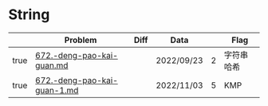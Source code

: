 # String



<table><thead><tr><th data-type="checkbox"> </th><th>Problem</th><th data-type="select">Diff</th><th>Data</th><th data-type="rating" data-max="5"></th><th>Flag</th></tr></thead><tbody><tr><td>true</td><td><a data-mention href="672.-deng-pao-kai-guan.md">672.-deng-pao-kai-guan.md</a></td><td></td><td>2022/09/23</td><td>2</td><td>字符串哈希</td></tr><tr><td>true</td><td><a data-mention href="672.-deng-pao-kai-guan-1.md">672.-deng-pao-kai-guan-1.md</a></td><td></td><td>2022/11/03</td><td>5</td><td>KMP</td></tr></tbody></table>

